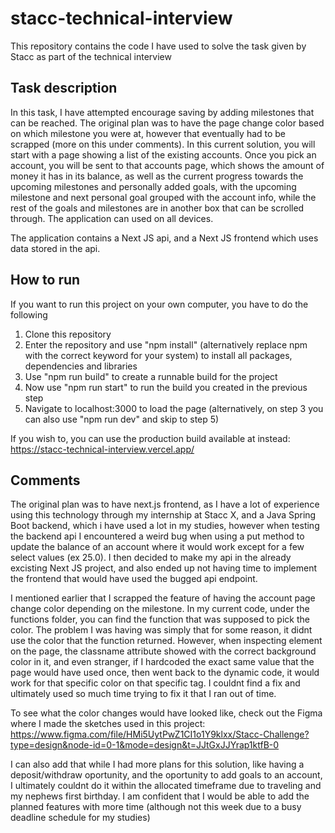 # stacc-technical-interview
This repository contains the code I have used to solve the task given by Stacc as part of the technical interview

## Task description
In this task, I have attempted encourage saving by adding milestones that can be reached. The original plan was to have the page change color based on which milestone you were at, however that eventually had to be scrapped (more on this under comments). In this current solution, you will start with a page showing a list of the existing accounts. Once you pick an account, you will be sent to that accounts page, which shows the amount of money it has in its balance, as well as the current progress towards the upcoming milestones and personally added goals, with the upcoming milestone and next personal goal grouped with the account info, while the rest of the goals and milestones are in another box that can be scrolled through. The application can used on all devices. 

The application contains a Next JS api, and a Next JS frontend which uses data stored in the api. 

## How to run
If you want to run this project on your own computer, you have to do the following
 1. Clone this repository
 2. Enter the repository and use "npm install" (alternatively replace npm with the correct keyword for your system) to install all packages, dependencies and libraries
 3. Use "npm run build" to create a runnable build for the project
 4. Now use "npm run start" to run the build you created in the previous step
 5. Navigate to localhost:3000 to load the page
(alternatively, on step 3 you can also use "npm run dev" and skip to step 5)

If you wish to, you can use the production build available at instead:
  https://stacc-technical-interview.vercel.app/

## Comments
The original plan was to have next.js frontend, as I have a lot of experience using this technology through my internship at Stacc X, and a Java Spring Boot backend, which i have used a lot in my studies, however when testing the backend api I encountered a weird bug when using a put method to update the balance of an account where it would work except for a few select values (ex 25.0). I then decided to make my api in the already excisting Next JS project, and also ended up not having time to implement the frontend that would have used the bugged api endpoint. 

I mentioned earlier that I scrapped the feature of having the account page change color depending on the milestone. In my current code, under the functions folder, you can find the function that was supposed to pick the color. The problem I was having was simply that for some reason, it didnt use the color that the function returned. However, when inspecting element on the page, the classname attribute showed with the correct background color in it, and even stranger, if I hardcoded the exact same value that the page would have used once, then went back to the dynamic code, it would work for that specific color on that specific tag. I couldnt find a fix and ultimately used so much time trying to fix it that I ran out of time. 

To see what the color changes would have looked like, check out the Figma where I made the sketches used in this project: 
  https://www.figma.com/file/HMi5UytPwZ1CI1o1Y9klxx/Stacc-Challenge?type=design&node-id=0-1&mode=design&t=JJtGxJJYrap1ktfB-0

I can also add that while I had more plans for this solution, like having a deposit/withdraw oportunity, and the oportunity to add goals to an account, I ultimately couldnt do it within the allocated timeframe due to traveling and my nephews first birthday. I am confident that I would be able to add the planned features with more time (although not this week due to a busy deadline schedule for my studies)
